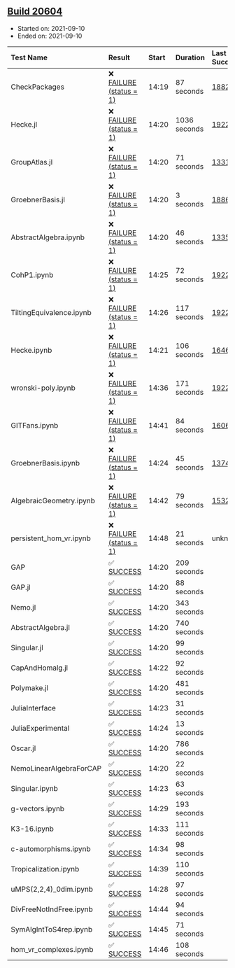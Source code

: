 ## [Build 20604](https://oscarci.mathematik.uni-kl.de/job/oscar/20604/)

* Started on: 2021-09-10
* Ended on: 2021-09-10

| Test Name    | Result | Start | Duration | Last Success | First Failure |
|:-------------|:-------|:------|:---------|:-------------|:--------------|
| CheckPackages | ❌ [FAILURE (status = 1)](https://oscarci.mathematik.uni-kl.de/job/oscar/20604/artifact/logs/build-20604/CheckPackages.log) | 14:19 | 87 seconds | [18822](https://oscarci.mathematik.uni-kl.de/job/oscar/18822/) | [18823](https://oscarci.mathematik.uni-kl.de/job/oscar/18823/) |
| Hecke.jl | ❌ [FAILURE (status = 1)](https://oscarci.mathematik.uni-kl.de/job/oscar/20604/artifact/logs/build-20604/Hecke.jl.log) | 14:20 | 1036 seconds | [19222](https://oscarci.mathematik.uni-kl.de/job/oscar/19222/) | [20152](https://oscarci.mathematik.uni-kl.de/job/oscar/20152/) |
| GroupAtlas.jl | ❌ [FAILURE (status = 1)](https://oscarci.mathematik.uni-kl.de/job/oscar/20604/artifact/logs/build-20604/GroupAtlas.jl.log) | 14:20 | 71 seconds | [13311](https://oscarci.mathematik.uni-kl.de/job/oscar/13311/) | [13312](https://oscarci.mathematik.uni-kl.de/job/oscar/13312/) |
| GroebnerBasis.jl | ❌ [FAILURE (status = 1)](https://oscarci.mathematik.uni-kl.de/job/oscar/20604/artifact/logs/build-20604/GroebnerBasis.jl.log) | 14:20 | 3 seconds | [18864](https://oscarci.mathematik.uni-kl.de/job/oscar/18864/) | [18865](https://oscarci.mathematik.uni-kl.de/job/oscar/18865/) |
| AbstractAlgebra.ipynb | ❌ [FAILURE (status = 1)](https://oscarci.mathematik.uni-kl.de/job/oscar/20604/artifact/logs/build-20604/AbstractAlgebra.ipynb.log) | 14:20 | 46 seconds | [13355](https://oscarci.mathematik.uni-kl.de/job/oscar/13355/) | [13356](https://oscarci.mathematik.uni-kl.de/job/oscar/13356/) |
| CohP1.ipynb | ❌ [FAILURE (status = 1)](https://oscarci.mathematik.uni-kl.de/job/oscar/20604/artifact/logs/build-20604/CohP1.ipynb.log) | 14:25 | 72 seconds | [19222](https://oscarci.mathematik.uni-kl.de/job/oscar/19222/) | [20152](https://oscarci.mathematik.uni-kl.de/job/oscar/20152/) |
| TiltingEquivalence.ipynb | ❌ [FAILURE (status = 1)](https://oscarci.mathematik.uni-kl.de/job/oscar/20604/artifact/logs/build-20604/TiltingEquivalence.ipynb.log) | 14:26 | 117 seconds | [19222](https://oscarci.mathematik.uni-kl.de/job/oscar/19222/) | [20152](https://oscarci.mathematik.uni-kl.de/job/oscar/20152/) |
| Hecke.ipynb | ❌ [FAILURE (status = 1)](https://oscarci.mathematik.uni-kl.de/job/oscar/20604/artifact/logs/build-20604/Hecke.ipynb.log) | 14:21 | 106 seconds | [16463](https://oscarci.mathematik.uni-kl.de/job/oscar/16463/) | [16464](https://oscarci.mathematik.uni-kl.de/job/oscar/16464/) |
| wronski-poly.ipynb | ❌ [FAILURE (status = 1)](https://oscarci.mathematik.uni-kl.de/job/oscar/20604/artifact/logs/build-20604/wronski-poly.ipynb.log) | 14:36 | 171 seconds | [19222](https://oscarci.mathematik.uni-kl.de/job/oscar/19222/) | [20152](https://oscarci.mathematik.uni-kl.de/job/oscar/20152/) |
| GITFans.ipynb | ❌ [FAILURE (status = 1)](https://oscarci.mathematik.uni-kl.de/job/oscar/20604/artifact/logs/build-20604/GITFans.ipynb.log) | 14:41 | 84 seconds | [16068](https://oscarci.mathematik.uni-kl.de/job/oscar/16068/) | [16069](https://oscarci.mathematik.uni-kl.de/job/oscar/16069/) |
| GroebnerBasis.ipynb | ❌ [FAILURE (status = 1)](https://oscarci.mathematik.uni-kl.de/job/oscar/20604/artifact/logs/build-20604/GroebnerBasis.ipynb.log) | 14:24 | 45 seconds | [13748](https://oscarci.mathematik.uni-kl.de/job/oscar/13748/) | [13749](https://oscarci.mathematik.uni-kl.de/job/oscar/13749/) |
| AlgebraicGeometry.ipynb | ❌ [FAILURE (status = 1)](https://oscarci.mathematik.uni-kl.de/job/oscar/20604/artifact/logs/build-20604/AlgebraicGeometry.ipynb.log) | 14:42 | 79 seconds | [15322](https://oscarci.mathematik.uni-kl.de/job/oscar/15322/) | [15323](https://oscarci.mathematik.uni-kl.de/job/oscar/15323/) |
| persistent_hom_vr.ipynb | ❌ [FAILURE (status = 1)](https://oscarci.mathematik.uni-kl.de/job/oscar/20604/artifact/logs/build-20604/persistent_hom_vr.ipynb.log) | 14:48 | 21 seconds | unknown | unknown |
| GAP | ✅ [SUCCESS](https://oscarci.mathematik.uni-kl.de/job/oscar/20604/artifact/logs/build-20604/GAP.log) | 14:20 | 209 seconds |  |  |
| GAP.jl | ✅ [SUCCESS](https://oscarci.mathematik.uni-kl.de/job/oscar/20604/artifact/logs/build-20604/GAP.jl.log) | 14:20 | 88 seconds |  |  |
| Nemo.jl | ✅ [SUCCESS](https://oscarci.mathematik.uni-kl.de/job/oscar/20604/artifact/logs/build-20604/Nemo.jl.log) | 14:20 | 343 seconds |  |  |
| AbstractAlgebra.jl | ✅ [SUCCESS](https://oscarci.mathematik.uni-kl.de/job/oscar/20604/artifact/logs/build-20604/AbstractAlgebra.jl.log) | 14:20 | 740 seconds |  |  |
| Singular.jl | ✅ [SUCCESS](https://oscarci.mathematik.uni-kl.de/job/oscar/20604/artifact/logs/build-20604/Singular.jl.log) | 14:20 | 99 seconds |  |  |
| CapAndHomalg.jl | ✅ [SUCCESS](https://oscarci.mathematik.uni-kl.de/job/oscar/20604/artifact/logs/build-20604/CapAndHomalg.jl.log) | 14:22 | 92 seconds |  |  |
| Polymake.jl | ✅ [SUCCESS](https://oscarci.mathematik.uni-kl.de/job/oscar/20604/artifact/logs/build-20604/Polymake.jl.log) | 14:20 | 481 seconds |  |  |
| JuliaInterface | ✅ [SUCCESS](https://oscarci.mathematik.uni-kl.de/job/oscar/20604/artifact/logs/build-20604/JuliaInterface.log) | 14:23 | 31 seconds |  |  |
| JuliaExperimental | ✅ [SUCCESS](https://oscarci.mathematik.uni-kl.de/job/oscar/20604/artifact/logs/build-20604/JuliaExperimental.log) | 14:24 | 13 seconds |  |  |
| Oscar.jl | ✅ [SUCCESS](https://oscarci.mathematik.uni-kl.de/job/oscar/20604/artifact/logs/build-20604/Oscar.jl.log) | 14:20 | 786 seconds |  |  |
| NemoLinearAlgebraForCAP | ✅ [SUCCESS](https://oscarci.mathematik.uni-kl.de/job/oscar/20604/artifact/logs/build-20604/NemoLinearAlgebraForCAP.log) | 14:20 | 22 seconds |  |  |
| Singular.ipynb | ✅ [SUCCESS](https://oscarci.mathematik.uni-kl.de/job/oscar/20604/artifact/logs/build-20604/Singular.ipynb.log) | 14:23 | 63 seconds |  |  |
| g-vectors.ipynb | ✅ [SUCCESS](https://oscarci.mathematik.uni-kl.de/job/oscar/20604/artifact/logs/build-20604/g-vectors.ipynb.log) | 14:29 | 193 seconds |  |  |
| K3-16.ipynb | ✅ [SUCCESS](https://oscarci.mathematik.uni-kl.de/job/oscar/20604/artifact/logs/build-20604/K3-16.ipynb.log) | 14:33 | 111 seconds |  |  |
| c-automorphisms.ipynb | ✅ [SUCCESS](https://oscarci.mathematik.uni-kl.de/job/oscar/20604/artifact/logs/build-20604/c-automorphisms.ipynb.log) | 14:34 | 98 seconds |  |  |
| Tropicalization.ipynb | ✅ [SUCCESS](https://oscarci.mathematik.uni-kl.de/job/oscar/20604/artifact/logs/build-20604/Tropicalization.ipynb.log) | 14:39 | 110 seconds |  |  |
| uMPS(2,2,4)_0dim.ipynb | ✅ [SUCCESS](https://oscarci.mathematik.uni-kl.de/job/oscar/20604/artifact/logs/build-20604/uMPS-2-2-4-_0dim.ipynb.log) | 14:28 | 97 seconds |  |  |
| DivFreeNotIndFree.ipynb | ✅ [SUCCESS](https://oscarci.mathematik.uni-kl.de/job/oscar/20604/artifact/logs/build-20604/DivFreeNotIndFree.ipynb.log) | 14:44 | 94 seconds |  |  |
| SymAlgIntToS4rep.ipynb | ✅ [SUCCESS](https://oscarci.mathematik.uni-kl.de/job/oscar/20604/artifact/logs/build-20604/SymAlgIntToS4rep.ipynb.log) | 14:45 | 71 seconds |  |  |
| hom_vr_complexes.ipynb | ✅ [SUCCESS](https://oscarci.mathematik.uni-kl.de/job/oscar/20604/artifact/logs/build-20604/hom_vr_complexes.ipynb.log) | 14:46 | 108 seconds |  |  |
